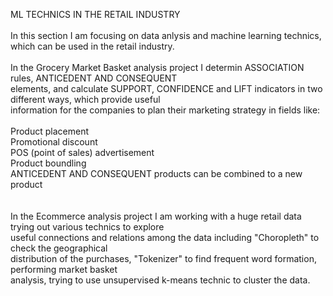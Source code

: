 ML TECHNICS IN THE RETAIL INDUSTRY<br/>
<br/>
In this section I am focusing on data anlysis and machine learning technics, which can be used in the retail industry.<br/>
<br/>
In the Grocery Market Basket analysis project I determin ASSOCIATION rules, ANTICEDENT AND CONSEQUENT  <br/>
elements, and calculate SUPPORT, CONFIDENCE and LIFT indicators in two different ways, which provide useful <br/>
 information for the companies to plan their marketing strategy in fields like: <br/>
<br/>
    Product placement<br/>
    Promotional discount<br/>
    POS (point of sales) advertisement <br/>
    Product boundling<br/>
    ANTICEDENT AND CONSEQUENT products can be combined to a new product<br/>
 <br/>
<br/>
In the Ecommerce analysis project I am working with a huge retail data trying out various technics to explore <br/>
useful connections and relations among the data including "Choropleth" to check the geographical <br/>
distribution of the purchases, "Tokenizer" to find frequent word formation, performing market basket<br/>
analysis, trying to use unsupervised k-means technic to cluster the data.
 
    
 
